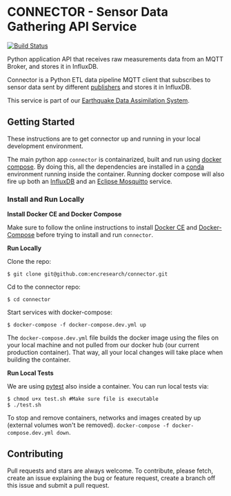 # CONNECTOR - Sensor Data Gathering API Service
[![Build Status](https://travis-ci.com/encresearch/connector.svg?branch=master)](https://travis-ci.com/encresearch/connector)

Python application API that receives raw measurements data from an MQTT Broker, and stores it in InfluxDB.

Connector is a Python ETL data pipeline MQTT client that subscribes to sensor data sent by different [publishers](https://github.com/encresearch/publisher) and stores it in InfluxDB.

This service is part of our [Earthquake Data Assimilation System](https://github.com/encresearch/data-assimilation-system).

## Getting Started
These instructions are to get connector up and running in your local development environment.

The main python app ```connector``` is containarized, built and run using [docker compose](https://docs.docker.com/compose/). By doing this, all the dependencies are installed in a [conda](https://conda.io/docs/) environment running inside the container. Running docker compose will also fire up both an [InfluxDB](https://www.influxdata.com/products/influxdb-overview/) and an [Eclipse Mosquitto](https://mosquitto.org/) service.

### Install and Run Locally

**Install Docker CE and Docker Compose**

Make sure to follow the online instructions to install [Docker CE](https://docs.docker.com/install/) and [Docker-Compose](https://docs.docker.com/compose/install/) before trying to install and run ```connector```.

**Run Locally**

Clone the repo:

```
$ git clone git@github.com:encresearch/connector.git
```

Cd to the connector repo:

```
$ cd connector
```

Start services with docker-compose:

```
$ docker-compose -f docker-compose.dev.yml up
```

The ```docker-compose.dev.yml``` file builds the docker image using the files on your local machine and not pulled from our docker hub (our current production container). That way, all your local changes will take place when building the container.

**Run Local Tests**

We are using [pytest](https://docs.pytest.org/en/latest/) also inside a container. You can run local tests via:

```
$ chmod u+x test.sh #Make sure file is executable
$ ./test.sh
```

To stop and remove containers, networks and images created by up (external volumes won't be removed).
```docker-compose -f docker-compose.dev.yml down```.

## Contributing
Pull requests and stars are always welcome. To contribute, please fetch, create an issue explaining the bug or feature request, create a branch off this issue and submit a pull request.
